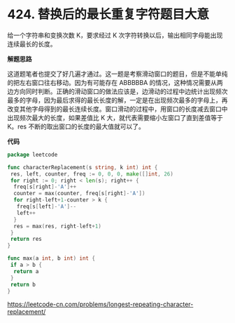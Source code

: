 # 424. 替换后的最长重复字符**题目大意**  

给一个字符串和变换次数 K，要求经过 K 次字符转换以后，输出相同字母能出现连续最长的长度。

**解题思路**  

这道题笔者也提交了好几遍才通过。这一题是考察滑动窗口的题目，但是不能单纯的把左右窗口往右移动。因为有可能存在 ABBBBBA 的情况，这种情况需要从两边方向同时判断。正确的滑动窗口的做法应该是，边滑动的过程中边统计出现频次最多的字母，因为最后求得的最长长度的解，一定是在出现频次最多的字母上，再改变其他字母得到的最长连续长度。窗口滑动的过程中，用窗口的长度减去窗口中出现频次最大的长度，如果差值比 K 大，就代表需要缩小左窗口了直到差值等于 K。res 不断的取出窗口的长度的最大值就可以了。

**代码**  

```go
package leetcode

func characterReplacement(s string, k int) int {
 res, left, counter, freq := 0, 0, 0, make([]int, 26)
 for right := 0; right < len(s); right++ {
  freq[s[right]-'A']++
  counter = max(counter, freq[s[right]-'A'])
  for right-left+1-counter > k {
   freq[s[left]-'A']--
   left++
  }
  res = max(res, right-left+1)
 }
 return res
}

func max(a int, b int) int {
 if a > b {
  return a
 }
 return b
}
```

https://leetcode-cn.com/problems/longest-repeating-character-replacement/